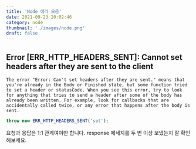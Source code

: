 ```yaml
---
title: 'Node 에러 모음'
date: 2021-09-23 20:02:46
category: node
thumbnail: './images/node.png'
draft: false
---
```



## Error [ERR_HTTP_HEADERS_SENT]: Cannot set headers after they are sent to the client
```
The error "Error: Can't set headers after they are sent." means that you're already in the Body or Finished state, but some function tried to set a header or statusCode. When you see this error, try to look for anything that tries to send a header after some of the body has already been written. For example, look for callbacks that are accidentally called twice, or any error that happens after the body is sent.
```
```js
throw new ERR_HTTP_HEADERS_SENT('set');
```

요청과 응답은 1:1 관계여야만 합니다. response 메세지를 두 번 이상 보냈는지 잘 확인해보세요. 

<br>